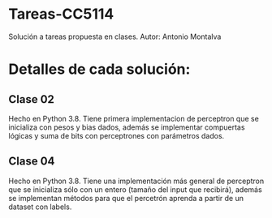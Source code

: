 # Tareas-CC5114
Solución a tareas propuesta en clases.
Autor: Antonio Montalva

# Detalles de cada solución:

## Clase 02
  Hecho en Python 3.8.
  Tiene primera implementacion de perceptron que se inicializa con pesos y bias dados, además se implementar compuertas lógicas y suma de bits con perceptrones con parámetros dados.

## Clase 04
  Hecho en Python 3.8.
  Tiene una implementación más general de perceptron que se inicializa sólo con un entero (tamaño del input que recibirá), además se implementan métodos para que el percetrón aprenda a partir de un dataset con labels.
